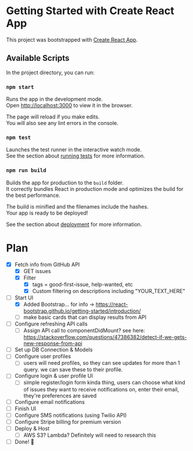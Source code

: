 # Getting Started with Create React App

This project was bootstrapped with [Create React App](https://github.com/facebook/create-react-app).

## Available Scripts

In the project directory, you can run:

### `npm start`

Runs the app in the development mode.\
Open [http://localhost:3000](http://localhost:3000) to view it in the browser.

The page will reload if you make edits.\
You will also see any lint errors in the console.

### `npm test`

Launches the test runner in the interactive watch mode.\
See the section about [running tests](https://facebook.github.io/create-react-app/docs/running-tests) for more information.

### `npm run build`

Builds the app for production to the `build` folder.\
It correctly bundles React in production mode and optimizes the build for the best performance.

The build is minified and the filenames include the hashes.\
Your app is ready to be deployed!

See the section about [deployment](https://facebook.github.io/create-react-app/docs/deployment) for more information.


















# Plan
- [X]  Fetch info from GitHub API
    - [X]  GET issues
    - [X]  Filter
        - [X]  tags = good-first-issue, help-wanted, etc
        - [X]  Custom filtering on descriptions including "YOUR_TEXT_HERE"
- [ ] Start UI
  - [X] Added Bootstrap... for info -> https://react-bootstrap.github.io/getting-started/introduction/
  - [ ] make basic cards that can display results from API
- [ ]  Configure refreshing API calls
    - [ ]  Assign API call to componentDidMount? see here: https://stackoverflow.com/questions/47386382/detect-if-we-gets-new-response-from-api
- [ ] Set up DB Connection & Models
- [ ] Configure user profiles
    - [ ] users will need profiles, so they can see updates for more than 1 query. we can save these to their profile.
- [ ]  Configure login & user profile UI
    - [ ]  simple register/login form kinda thing, users can choose what kind of issues they want to receive notifications on, enter their email, they're preferences are saved
- [ ]  Configure email notifications
- [ ]  Finish UI
- [ ]  Configure SMS notifications (using Twilio API)
- [ ]  Configure Stripe billing for premium version
- [ ]  Deploy & Host
    - [ ]  AWS S3? Lambda? Definitely will need to research this
- [ ]  Done! 🎉 